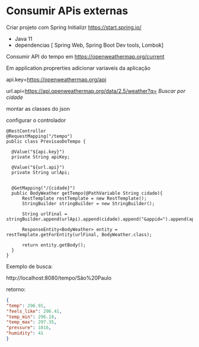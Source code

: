 # Consumir APis externas

Criar projeto com Spring Initializr https://start.spring.io/ 
- Java 11 
- dependencias [ Spring Web, Spring Boot Dev tools, Lombok]

Consumir API do tempo em https://openweathermap.org/current

Em application.proprerties adicionar variaveis da aplicação

  api.key=https://openweathermap.org/api

  url.api=https://api.openweathermap.org/data/2.5/weather?q=      *Buscar por cidade*

montar as classes do json 

configurar o controlador 

    @RestController
    @RequestMapping("/tempo")
    public class PrevisaoDoTempo {

      @Value("${api.key}")
      private String apiKey;

      @Value("${url.api}")
      private String urlApi;


      @GetMapping("/{cidade}")
      public BodyWeather getTempo(@PathVariable String cidade){
          RestTemplate restTemplate = new RestTemplate();
          StringBuilder stringBuilder = new StringBuilder();

          String urlFinal = stringBuilder.append(urlApi).append(cidade).append("&appid=").append(apiKey).toString();

          ResponseEntity<BodyWeather> entity = restTemplate.getForEntity(urlFinal, BodyWeather.class);

          return entity.getBody();
      }
    } 
  
 Exemplo de busca:
 
  http://localhost:8080/tempo/São%20Paulo  
   
   retorno: 

  ```json
{
  "temp": 296.91,
  "feels_like": 296.41,
  "temp_min": 296.18,
  "temp_max": 297.35,
  "pressure": 1016,
  "humidity": 41
  }
``` 
 

